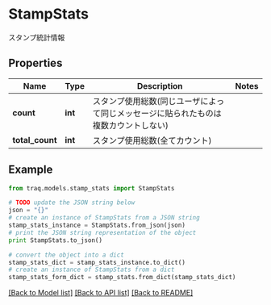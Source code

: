 # StampStats

スタンプ統計情報

## Properties

Name | Type | Description | Notes
------------ | ------------- | ------------- | -------------
**count** | **int** | スタンプ使用総数(同じユーザによって同じメッセージに貼られたものは複数カウントしない) | 
**total_count** | **int** | スタンプ使用総数(全てカウント) | 

## Example

```python
from traq.models.stamp_stats import StampStats

# TODO update the JSON string below
json = "{}"
# create an instance of StampStats from a JSON string
stamp_stats_instance = StampStats.from_json(json)
# print the JSON string representation of the object
print StampStats.to_json()

# convert the object into a dict
stamp_stats_dict = stamp_stats_instance.to_dict()
# create an instance of StampStats from a dict
stamp_stats_form_dict = stamp_stats.from_dict(stamp_stats_dict)
```
[[Back to Model list]](../README.md#documentation-for-models) [[Back to API list]](../README.md#documentation-for-api-endpoints) [[Back to README]](../README.md)


